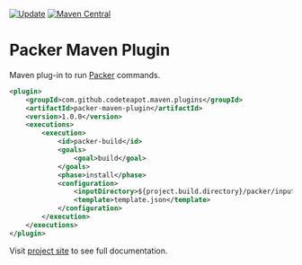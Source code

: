 [![Update](https://github.com/codeteapot/packer-maven-plugin/workflows/Update/badge.svg)](https://github.com/codeteapot/packer-maven-plugin/actions?query=workflow%3AUpdate)
[![Maven Central](https://img.shields.io/maven-central/v/com.github.codeteapot.maven.plugins/packer-maven-plugin?label=Maven%20Central)](https://repo1.maven.org/maven2/com/github/codeteapot/maven/plugins/packer-maven-plugin/)

# Packer Maven Plugin

Maven plug-in to run [Packer](https://www.packer.io/) commands.

```xml
<plugin>
    <groupId>com.github.codeteapot.maven.plugins</groupId>
    <artifactId>packer-maven-plugin</artifactId>
    <version>1.0.0</version>
    <executions>
        <execution>
            <id>packer-build</id>
            <goals>
                <goal>build</goal>
            </goals>
            <phase>install</phase>
            <configuration>
                <inputDirectory>${project.build.directory}/packer/input</inputDirectory>
                <template>template.json</template>
            </configuration>
        </execution>
    </executions>
</plugin>
```

Visit [project site](https://codeteapot.github.io/packer-maven-plugin/v1.0.0) to see full
documentation.
